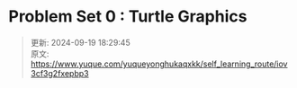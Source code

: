 # Problem Set 0 : Turtle Graphics



> 更新: 2024-09-19 18:29:45  
> 原文: <https://www.yuque.com/yuqueyonghukaqxkk/self_learning_route/iov3cf3g2fxepbp3>